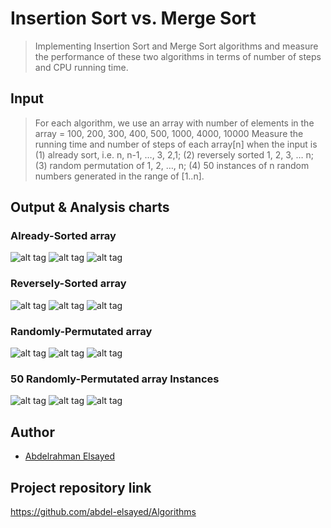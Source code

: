 # Insertion Sort vs. Merge Sort
> Implementing Insertion Sort and Merge Sort algorithms and measure the performance of these two algorithms in terms of number of steps and CPU running time.

## Input
> For each algorithm, we use an array with number of elements in the array = 100, 200, 300, 400, 500, 1000, 4000, 10000
Measure the running time and number of steps of each array[n] when the input is (1) already sort, i.e. n, n-1, …, 3, 2,1; (2) reversely sorted 1, 2, 3, … n; (3) random permutation of 1, 2, …, n; (4) 50 instances of n random numbers generated in the range of [1..n].

## Output & Analysis charts
### Already-Sorted array
![alt tag](https://github.com/abdel-elsayed/Algorithms/blob/master/Insertion%20Sort%20vs.%20Merge%20Sort/images/charts/already%20sorted%20time.jpg)
![alt tag](https://github.com/abdel-elsayed/Algorithms/blob/master/Insertion%20Sort%20vs.%20Merge%20Sort/images/output/output1.PNG)
![alt tag](https://github.com/abdel-elsayed/Algorithms/blob/master/Insertion%20Sort%20vs.%20Merge%20Sort/images/output/output2.PNG)

### Reversely-Sorted array
![alt tag](https://github.com/abdel-elsayed/Algorithms/blob/master/Insertion%20Sort%20vs.%20Merge%20Sort/images/charts/reversely%20sorted%20time%20graph.jpg)
![alt tag](https://github.com/abdel-elsayed/Algorithms/blob/master/Insertion%20Sort%20vs.%20Merge%20Sort/images/output/reverselySortedOutput.PNG)
![alt tag](https://github.com/abdel-elsayed/Algorithms/blob/master/Insertion%20Sort%20vs.%20Merge%20Sort/images/output/reverselySortedOutput1.PNG)

### Randomly-Permutated array
![alt tag](https://github.com/abdel-elsayed/Algorithms/blob/master/Insertion%20Sort%20vs.%20Merge%20Sort/images/charts/random-permutation-time-graph.jpg)
![alt tag](https://github.com/abdel-elsayed/Algorithms/blob/master/Insertion%20Sort%20vs.%20Merge%20Sort/images/output/randomPermutationOutput.PNG)
![alt tag](https://github.com/abdel-elsayed/Algorithms/blob/master/Insertion%20Sort%20vs.%20Merge%20Sort/images/output/randomPermutationOutput1.PNG)

### 50 Randomly-Permutated array Instances
![alt tag](https://github.com/abdel-elsayed/Algorithms/blob/master/Insertion%20Sort%20vs.%20Merge%20Sort/images/charts/50%20instances-time%20graph.jpg)
![alt tag](https://github.com/abdel-elsayed/Algorithms/blob/master/Insertion%20Sort%20vs.%20Merge%20Sort/images/output/50instancesOutput.PNG)
![alt tag](https://github.com/abdel-elsayed/Algorithms/blob/master/Insertion%20Sort%20vs.%20Merge%20Sort/images/output/50instancesOutput1.PNG)

## Author

* [Abdelrahman Elsayed](https://github.com/abdel-elsayed)

## Project repository link

https://github.com/abdel-elsayed/Algorithms

